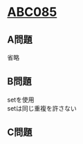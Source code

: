 # [ABC085](https://beta.atcoder.jp/contests/abc085)  
  
## A問題  
省略  
    
## B問題  
setを使用  
setは同じ重複を許さない  
  
## C問題  
